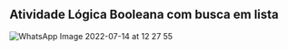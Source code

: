 ## Atividade Lógica Booleana com busca em lista
![WhatsApp Image 2022-07-14 at 12 27 55](https://user-images.githubusercontent.com/102594122/202696554-94e74bec-8dd3-40bc-98bd-e2a1a4f459e0.jpg)
